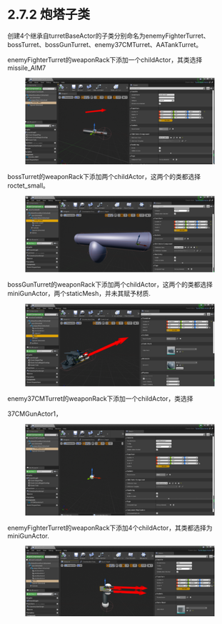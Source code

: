 # 2.7.2 炮塔子类

创建4个继承自turretBaseActor的子类分别命名为enemyFighterTurret、bossTurret、bossGunTurret、enemy37CMTurret、AATankTurret。

enemyFighterTurret的weaponRack下添加一个childActor，其类选择missile\_AIM7

<figure><img src="../../../.gitbook/assets/image (332).png" alt=""><figcaption></figcaption></figure>

bossTurret的weaponRack下添加两个childActor，这两个的类都选择roctet\_small。

<figure><img src="../../../.gitbook/assets/image (359).png" alt=""><figcaption></figcaption></figure>

bossGunTurret的weaponRack下添加两个childActor，这两个的类都选择miniGunActor，两个staticMesh，并未其赋予材质.

<figure><img src="../../../.gitbook/assets/image (338).png" alt=""><figcaption></figcaption></figure>

enemy37CMTurret的weaponRack下添加一个childActor，类选择

37CMGunActor1，

<figure><img src="../../../.gitbook/assets/image (320).png" alt=""><figcaption></figcaption></figure>

enemyFighterTurret的weaponRack下添加4个childActor，其类都选择为miniGunActor.

<figure><img src="../../../.gitbook/assets/image (305).png" alt=""><figcaption></figcaption></figure>
